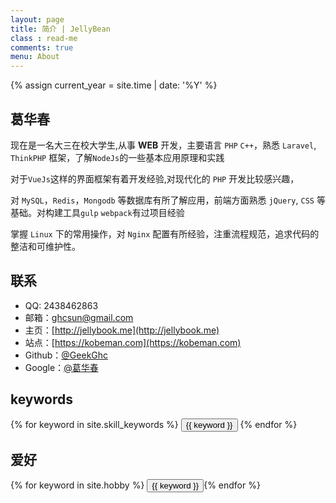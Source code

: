 ```yaml
---
layout: page
title: 简介 | JellyBean
class : read-me
comments: true
menu: About
---
```

{% assign current_year = site.time | date: '%Y' %}

## 葛华春

现在是一名大三在校大学生,从事 **WEB** 开发，主要语言 `PHP` `C++`，熟悉 `Laravel`, `ThinkPHP` 框架，了解`NodeJs`的一些基本应用原理和实践

对于`VueJs`这样的界面框架有着开发经验,对现代化的 `PHP` 开发比较感兴趣，

对 `MySQL`，`Redis`，`Mongodb` 等数据库有所了解应用，前端方面熟悉 `jQuery`, `CSS` 等基础。对构建工具`gulp` `webpack`有过项目经验

掌握 `Linux` 下的常用操作，对 `Nginx` 配置有所经验，注重流程规范，追求代码的整洁和可维护性。

## 联系

- QQ: 2438462863
- 邮箱：ghcsun@gmail.com
- 主页：[http://jellybook.me](http://jellybook.me)
- 站点：[https://kobeman.com](https://kobeman.com)
- Github：[@GeekGhc](https://gtihub.com/GeekGhc)
- Google：[@葛华春](https://plus.google.com/u/0/108390134136813492774)

## keywords
<div class="btn-inline">
{% for keyword in site.skill_keywords %} <button class="btn btn-outline" type="button">{{ keyword }}</button> {% endfor %}
</div>

## 爱好
<div class="btn-inline">
{% for keyword in site.hobby %} <button class="btn btn-outline" type="button">{{ keyword }}</button>{% endfor %}
</div>
